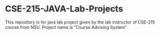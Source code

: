 # CSE-215-JAVA-Lab-Projects
This repository is for java lab project given by the lab instructor of CSE-215 course from NSU. 
Project name is "Course Advising System"
